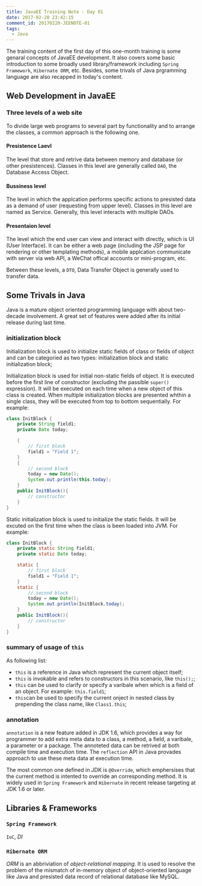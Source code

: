 ```yaml
---
title: JavaEE Training Note - Day 01
date: 2017-02-20 23:42:15
comment_id: 20170220-JEENOTE-01
tags:
  - Java
---
```


The training content of the first day of this one-month training is 
some genaral concepts of JavaEE development. It also covers some basic 
introduction to some broadly used library/framework including 
`Spring Framework`, `Hibernate ORM`, etc. Besides, some trivals of Java prgramming
language are also recapped in today's content.

<!-- more -->

Web Development in JavaEE
-------------------------

### Three levels of a web site

To divide large web programs to several part by functionality and to arrange the classes,
a common approach is the following one.

#### Presistence Laevl

The level that store and retrive data between memory and database (or other presistences).
Classes in this level are generally called `DAO`, the Database Access Object.

#### Bussiness level

The level in which the applcation performs specific actions to presisted data as a demand of 
user (requesting from upper level). Classes in this level are named as Service.
Generally, this level interacts with multiple DAOs.

#### Presentaion level 

The level which the end user can view and interact with directly, which is UI (User Interface).
It can be either a web page (including the JSP page for rendering or other templating methods),
a mobile applcation communicate with server via web API, a WeChat offical accounts or mini-program, etc.

Between these levels, a `DTO`, Data Transfer Object is generally used to transfer data.

Some Trivals in Java
--------------------

Java is a mature object oriented programming language with about two-decade involvement.
A great set of features were added after its initial release during last time. 

### initialization block 

Initialization block is used to initialize static fields of class or fields of object
and can be categoried as two types: initialization block and static initialization block;

Initialization block is used for initial non-static fields of object. It is executed before
the first line of constructor (excluding the passible `super()` expression). It will be executed 
on each time when a new object of this class is created. When multiple initialization blocks
are presented whthin a single class, they will be executed from top to bottom sequentially.
For example:

```java
class InitBlock {
    private String field1;
    private Date today;

    {
        // first block
        field1 = "Field 1";
    }
    {
        // second block
        today = new Date();
        System.out.println(this.today);
    }
    public InitBlock(){
        // constructor
    }
}

```
Static initialization block is used to initialize the static fields. It will be excuted on the first time
when the class is been loaded into JVM. For example:

```java
class InitBlock {
    private static String field1;
    private static Date today;

    static {
        // first block
        field1 = "Field 1";
    }
    static {
        // second block
        today = new Date();
        System.out.println(InitBlock.today);
    }
    public InitBlock(){
        // constructor
    }
}
```


### summary of usage of `this`

As following list:

* `this` is a reference in Java which represent the current object itself;
* `this` is invokable and refers to constructors in this scenario, like `this();`;
* `this` can be used to clarify or specify a varibale when which is a field of an object.
  For example: `this.field1`;
* `this`can be used to specify the current onject in nested class by prepending
  the class name, like `Class1.this`;


### annotation

`annotation` is a new feature added in JDK 1.6, which provides a way for 
programmer to add extra meta data to a class, a method, a field, a varibale, 
a parameter or a package. The annoteted data can be retrived at both compile time and execution time.
The `reflection` API in Java provades approach to use these meta data at execution time.  

The most common one defined in JDK is `@Override`, which emphersises that the current method
is intented to override an corresponding method. It is widely used in `Spring Framework` 
and `Hibernate` in recent release targeting at JDK 1.6 or later.

Libraries & Frameworks
----------------------

### `Spring Framework`

`IoC`, *DI*

### `Hibernate ORM`

*ORM* is an abbriviation of *object-relational mapping*. It is used to resolve the problem of the 
mismatch of in-memory object of object-oriented language like Java and presisted data record of 
relational database like MySQL.
